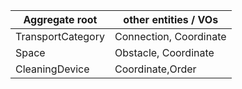|Aggregate root | other entities / VOs |
|---|---|
| TransportCategory| Connection, Coordinate |
| Space |Obstacle, Coordinate |
| CleaningDevice | Coordinate,Order|